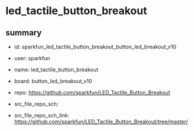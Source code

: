 # led_tactile_button_breakout
 
## summary 
* id: sparkfun_led_tactile_button_breakout_button_led_breakout_v10
* user: sparkfun
* name: led_tactile_button_breakout
* board: button_led_breakout_v10
* repo: https://github.com/sparkfun/LED_Tactile_Button_Breakout



* src_file_repo_sch: 
* src_file_repo_sch_link: https://github.com/sparkfun/LED_Tactile_Button_Breakout/tree/master/






